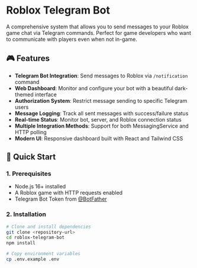 # Roblox Telegram Bot

A comprehensive system that allows you to send messages to your Roblox game chat via Telegram commands. Perfect for game developers who want to communicate with players even when not in-game.

## 🎮 Features

- **Telegram Bot Integration**: Send messages to Roblox via `/notification` command
- **Web Dashboard**: Monitor and configure your bot with a beautiful dark-themed interface  
- **Authorization System**: Restrict message sending to specific Telegram users
- **Message Logging**: Track all sent messages with success/failure status
- **Real-time Status**: Monitor bot, server, and Roblox connection status
- **Multiple Integration Methods**: Support for both MessagingService and HTTP polling
- **Modern UI**: Responsive dashboard built with React and Tailwind CSS

## 🚀 Quick Start

### 1. Prerequisites

- Node.js 16+ installed
- A Roblox game with HTTP requests enabled
- Telegram Bot Token from [@BotFather](https://t.me/botfather)

### 2. Installation

```bash
# Clone and install dependencies
git clone <repository-url>
cd roblox-telegram-bot
npm install

# Copy environment variables
cp .env.example .env
